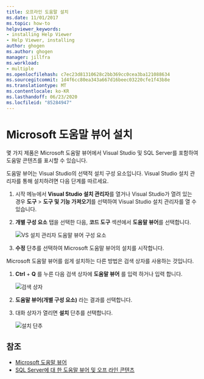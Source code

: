 ```yaml
---
title: 오프라인 도움말 설치
ms.date: 11/01/2017
ms.topic: how-to
helpviewer_keywords:
- installing Help Viewer
- Help Viewer, installing
author: ghogen
ms.author: ghogen
manager: jillfra
ms.workload:
- multiple
ms.openlocfilehash: c7ec23d81310628c2bb369cc0cea3ba121088634
ms.sourcegitcommit: 1d4f6cc80ea343a667d16beec03220cfe1f43b8e
ms.translationtype: MT
ms.contentlocale: ko-KR
ms.lasthandoff: 06/23/2020
ms.locfileid: "85284947"
---
```

# <a name="microsoft-help-viewer-installation"></a>Microsoft 도움말 뷰어 설치

몇 가지 제품은 Microsoft 도움말 뷰어에서 Visual Studio 및 SQL Server를 포함하여 도움말 콘텐츠를 표시할 수 있습니다.

도움말 뷰어는 Visual Studio의 선택적 설치 구성 요소입니다. Visual Studio 설치 관리자를 통해 설치하려면 다음 단계를 따르세요.

1. 시작 메뉴에서 **Visual Studio 설치 관리자**를 열거나 Visual Studio가 열려 있는 경우 **도구** > **도구 및 기능 가져오기**를 선택하여 Visual Studio 설치 관리자를 열 수 있습니다.

1. **개별 구성 요소** 탭을 선택한 다음, **코드 도구** 섹션에서 **도움말 뷰어**를 선택합니다.

   ![VS 설치 관리자 도움말 뷰어 구성 요소](media/installation/vs-installer.png)

1. **수정** 단추를 선택하여 Microsoft 도움말 뷰어의 설치를 시작합니다.

Microsoft 도움말 뷰어를 쉽게 설치하는 다른 방법은 검색 상자를 사용하는 것입니다.

1. **Ctrl** + **Q** 를 누른 다음 검색 상자에 **도움말 뷰어** 를 입력 하거나 입력 합니다.

   ![검색 상자](media/installation/quick-launch.png)

1. **도움말 뷰어(개별 구성 요소)** 라는 결과를 선택합니다.

1. 대화 상자가 열리면 **설치** 단추를 선택합니다.

   ![설치 단추](media/installation/install.png)

## <a name="see-also"></a>참조

- [Microsoft 도움말 뷰어](../help-viewer/overview.md)
- [SQL Server에 대 한 도움말 뷰어 및 오프 라인 콘텐츠](/sql/sql-server/sql-server-help-installation)